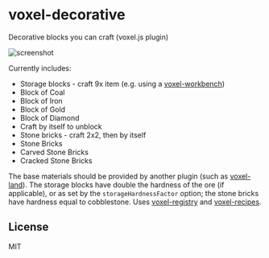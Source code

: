 # voxel-decorative

Decorative blocks you can craft (voxel.js plugin)

![screenshot](http://i.imgur.com/WOkrODC.png "Screenshot")

Currently includes:

* Storage blocks - craft 9x item (e.g. using a [voxel-workbench](https://github.com/deathcap/voxel-workbench))
 * Block of Coal
 * Block of Iron
 * Block of Gold
 * Block of Diamond
 * Craft by itself to unblock
* Stone bricks - craft 2x2, then by itself
 * Stone Bricks
 * Carved Stone Bricks
 * Cracked Stone Bricks

The base materials should be provided by another plugin (such as [voxel-land](https://github.com/deathcap/voxel-land)).
The storage blocks have double the hardness of the ore (if applicable), or as set by the `storageHardnessFactor` option;
the stone bricks have hardness equal to cobblestone.
Uses [voxel-registry](https://github.com/deathcap/voxel-registry) and [voxel-recipes](https://github.com/deathcap/voxel-recipes).

## License

MIT

